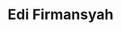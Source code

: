 <html>
<head>
	<meta charset="utf-8">
	<meta name="viewport" content="width=device-width, initial-scale=1">
	<title>Edi Firmansyah</title>
</head>
<body>
	<h1>Edi Firmansyah</h1>

</body>
</html>

